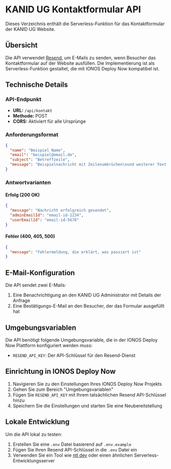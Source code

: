 # KANID UG Kontaktformular API

Dieses Verzeichnis enthält die Serverless-Funktion für das Kontaktformular der KANID UG Website.

## Übersicht

Die API verwendet [Resend](https://resend.com), um E-Mails zu senden, wenn Besucher das Kontaktformular auf der Website ausfüllen. Die Implementierung ist als Serverless-Funktion gestaltet, die mit IONOS Deploy Now kompatibel ist.

## Technische Details

### API-Endpunkt

- **URL:** `/api/kontakt`
- **Methode:** POST
- **CORS:** Aktiviert für alle Ursprünge

### Anforderungsformat

```json
{
  "name": "Beispiel Name",
  "email": "beispiel@email.de",
  "subject": "Betreffzeile",
  "message": "Beispielnachricht mit Zeilenumbrüchen\nund weiterer Text."
}
```

### Antwortvarianten

#### Erfolg (200 OK)

```json
{
  "message": "Nachricht erfolgreich gesendet",
  "adminEmailId": "email-id-1234",
  "userEmailId": "email-id-5678"
}
```

#### Fehler (400, 405, 500)

```json
{
  "message": "Fehlermeldung, die erklärt, was passiert ist"
}
```

## E-Mail-Konfiguration

Die API sendet zwei E-Mails:

1. Eine Benachrichtigung an den KANID UG Administrator mit Details der Anfrage
2. Eine Bestätigungs-E-Mail an den Besucher, der das Formular ausgefüllt hat

## Umgebungsvariablen

Die API benötigt folgende Umgebungsvariable, die in der IONOS Deploy Now Plattform konfiguriert werden muss:

- `RESEND_API_KEY`: Der API-Schlüssel für den Resend-Dienst

## Einrichtung in IONOS Deploy Now

1. Navigieren Sie zu den Einstellungen Ihres IONOS Deploy Now Projekts
2. Gehen Sie zum Bereich "Umgebungsvariablen"
3. Fügen Sie `RESEND_API_KEY` mit Ihrem tatsächlichen Resend API-Schlüssel hinzu
4. Speichern Sie die Einstellungen und starten Sie eine Neubereitstellung

## Lokale Entwicklung

Um die API lokal zu testen:

1. Erstellen Sie eine `.env` Datei basierend auf `.env.example`
2. Fügen Sie Ihren Resend API-Schlüssel in die `.env` Datei ein
3. Verwenden Sie ein Tool wie [ntl dev](https://www.netlify.com/products/dev/) oder einen ähnlichen Serverless-Entwicklungsserver 